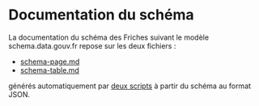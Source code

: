 # Documentation du schéma
La documentation du schéma des Friches suivant le modèle schema.data.gouv.fr repose sur les deux fichiers :
- [schema-page.md](https://github.com/cnigfr/Friches/blob/main/schema/documentation/schema-page.md)
- [schema-table.md](https://github.com/cnigfr/Friches/blob/main/schema/documentation/schema-table.md)

générés automatiquement par [deux scripts](https://github.com/cnigfr/Friches/tree/main/schema/scripts) à partir du schéma au format JSON.
